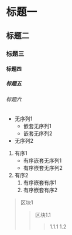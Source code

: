 # 标题一
## 标题二
### 标题三
#### 标题四
##### 标题五
###### 标题六
* 无序列1
    * 嵌套无序列1
    - 嵌套无序列2
* 无序列2
1. 有序1
    - 有序嵌套无序列1
    - 有序嵌套无序列2
2. 有序2
    1. 有序嵌套有序1
    2. 有序嵌套有序2
>区块1
>>区块1.1
>>>1.1.1
>>1.2


  


